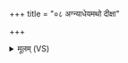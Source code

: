 +++
title = "०८ अग्न्याधेयमथो दीक्षा"

+++
<details><summary>मूलम् (VS)</summary>

अ॑ग्न्या॒धेय॒मथो॑ दी॒क्षा का॑म॒प्रश्छन्द॑सा स॒ह।  
उत्स॑न्ना य॒ज्ञाः स॒त्राण्युच्छि॒ष्टेऽधि॑ स॒माहि॑ताः ॥
</details>